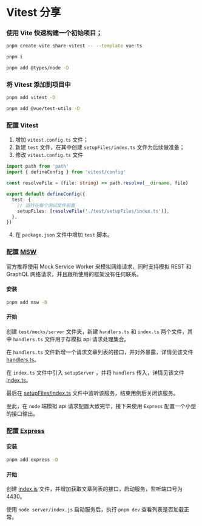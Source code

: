 # Vitest 分享

### 使用 Vite 快速构建一个初始项目；

```bash
pnpm create vite share-vitest -- --template vue-ts

pnpm i

pnpm add @types/node -D
```

### 将 Vitest 添加到项目中

```bash
pnpm add vitest -D

pnpm add @vue/test-utils -D
```

### 配置 Vitest

1. 增加 `vitest.config.ts` 文件；
2. 新建 `test` 文件，在其中创建 `setupFiles/index.ts` 文件为后续做准备；
3. 修改 `vitest.config.ts` 文件

```ts
import path from 'path'
import { defineConfig } from 'vitest/config'

const resolveFile = (file: string) => path.resolve(__dirname, file)

export default defineConfig({
  test: {
    // 运行在每个测试文件前面
    setupFiles: [resolveFile('./test/setupFiles/index.ts')],
  },
})

```

4. 在 `package.json` 文件中增加 `test` 脚本。

### 配置 [MSW](https://mswjs.io/)

官方推荐使用 Mock Service Worker 来模拟网络请求，同时支持模拟 REST 和 GraphQL 网络请求，并且跟所使用的框架没有任何联系。

#### 安装

```bash
pnpm add msw -D
```

#### 开始

创建 `test/mocks/server` 文件夹，新建 `handlers.ts` 和 `index.ts` 两个文件，其中 `handlers.ts` 文件用于存模拟 api 请求处理集合。

在 `handlers.ts` 文件新增一个请求文章列表的接口，并对外暴露，详情见该文件 [handlers.ts](./test/mocks/server/handlers.ts)。

在 `index.ts` 文件中引入 `setupServer` ，并将 `handlers` 传入，详情见该文件 [index.ts](./test/mocks/server/index.ts)。

最后在 [setupFiles/index.ts](./test/setupFiles/index.ts) 文件中监听该服务，结束用例后关闭该服务。

至此，在 `node` 端模拟 api 请求配置大致完毕，接下来使用 `Express` 配置一个小型的接口输出。

### 配置 [Express](http://expressjs.com/)

#### 安装

```bash
pnpm add express -D
```

#### 开始

创建 [index.js](./server/index.js) 文件，并增加获取文章列表的接口，启动服务，监听端口号为 4430。

使用 `node server/index.js` 启动服务后，执行 `pnpm dev` 查看列表是否加载正常。
